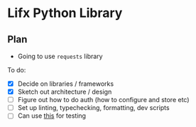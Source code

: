 # Lifx Python Library

## Plan
- Going to use `requests` library


To do:
- [x] Decide on libraries / frameworks 
- [x] Sketch out architecture / design
- [ ] Figure out how to do auth (how to configure and store etc)
- [ ] Set up linting, typechecking, formatting, dev scripts
- [ ] Can use [this](https://pypi.org/project/responses/) for testing
